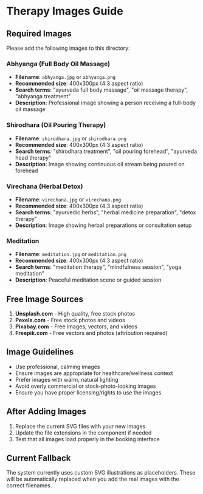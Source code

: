 # Therapy Images Guide

## Required Images

Please add the following images to this directory:

### Abhyanga (Full Body Oil Massage)
- **Filename**: `abhyanga.jpg` or `abhyanga.png`
- **Recommended size**: 400x300px (4:3 aspect ratio)
- **Search terms**: "ayurveda full body massage", "oil massage therapy", "abhyanga treatment"
- **Description**: Professional image showing a person receiving a full-body oil massage

### Shirodhara (Oil Pouring Therapy)
- **Filename**: `shirodhara.jpg` or `shirodhara.png`
- **Recommended size**: 400x300px (4:3 aspect ratio)
- **Search terms**: "shirodhara treatment", "oil pouring forehead", "ayurveda head therapy"
- **Description**: Image showing continuous oil stream being poured on forehead

### Virechana (Herbal Detox)
- **Filename**: `virechana.jpg` or `virechana.png`
- **Recommended size**: 400x300px (4:3 aspect ratio)
- **Search terms**: "ayurvedic herbs", "herbal medicine preparation", "detox therapy"
- **Description**: Image showing herbal preparations or consultation setup

### Meditation
- **Filename**: `meditation.jpg` or `meditation.png`
- **Recommended size**: 400x300px (4:3 aspect ratio)
- **Search terms**: "meditation therapy", "mindfulness session", "yoga meditation"
- **Description**: Peaceful meditation scene or guided session

## Free Image Sources

1. **Unsplash.com** - High quality, free stock photos
2. **Pexels.com** - Free stock photos and videos
3. **Pixabay.com** - Free images, vectors, and videos
4. **Freepik.com** - Free vectors and photos (attribution required)

## Image Guidelines

- Use professional, calming images
- Ensure images are appropriate for healthcare/wellness context
- Prefer images with warm, natural lighting
- Avoid overly commercial or stock-photo-looking images
- Ensure you have proper licensing/rights to use the images

## After Adding Images

1. Replace the current SVG files with your new images
2. Update the file extensions in the component if needed
3. Test that all images load properly in the booking interface

## Current Fallback

The system currently uses custom SVG illustrations as placeholders. These will be automatically replaced when you add the real images with the correct filenames.